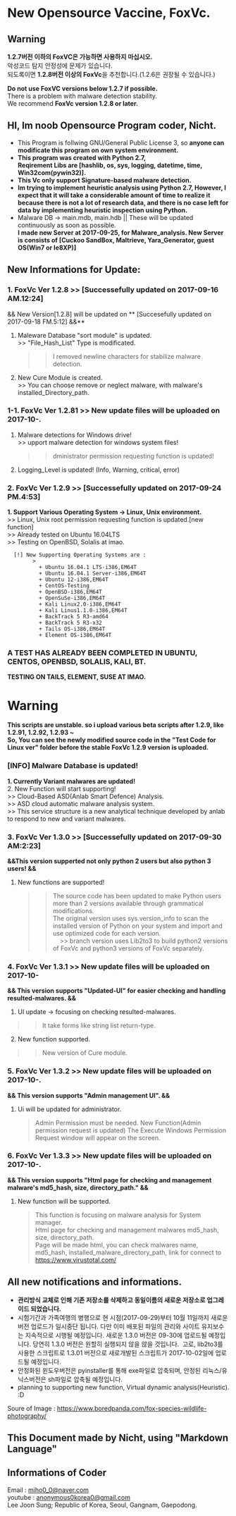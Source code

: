 # New Opensource Vaccine, FoxVc.  

## Warning  
**1.2.7버전 이하의 FoxVC은 가능하면 사용하지 마십시오.**  
악성코드 탐지 안정성에 문제가 있습니다.   
되도록이면 **1.2.8버전 이상의 FoxVc**을 추천합니다.(1.2.6은 권장될 수 있습니다.)  

**Do not use FoxVC versions below 1.2.7 if possible.**     
There is a problem with malware detection stability.   
We recommend **FoxVc version 1.2.8 or later.**    


## HI, Im noob Opensource Program coder, Nicht.

+ This Program is follwing GNU/General Public License 3, so **anyone can modificate this program on own system environment.**  
+ **This program was created with Python 2.7,**  
**Reqirement Libs are [hashlib, os, sys, logging, datetime, time, Win32com(pywin32)].**    
+ **This Vc only support Signature-based malware detection.**  
+ **Im trying to implement heuristic analysis using Python 2.7, However, I expect that it will take a considerable amount of time to realize it because there is not a lot of research data, and there is no case left for data by implementing heuristic inspection using Python.**    
+ Malware DB -> main.mdb, main.hdb || These will be updated continuously as soon as possible.  
**I made new Server at 2017-09-25, for Malware_analysis. New Server is consists of [Cuckoo SandBox, Maltrieve, Yara_Generator, guest OS(Win7 or Ie8XP)]**  


## New Informations for Update:
  
### 1. FoxVc Ver 1.2.8 >> [Successefully updated on 2017-09-16 AM.12:24]   
&& New Version[1.2.8] will be updated on ** [Succesefully updated on 2017-09-18 FM.5:12] &&**  
  1. Maleware Database "sort module" is updated.  
    >> "File_Hash_List" Type is modificated.  
      >>I removed newline characters for stabilize malware detection.  
  
  2. New Cure Module is created.  
    >> You can choose remove or neglect malware, with malware's installed_Directory_path.  
      >> 
        
### 1-1. FoxVc Ver 1.2.81 >> New update files will be uploaded on 2017-10-.
  1. Malware detections for Windows drive!  
    >> upport malware detection for windows system files!  
      >> dministrator permission requesting function is updated!  
  2. Logging_Level is updated! (Info, Warning, critical, error)
        
         
### 2. FoxVc Ver 1.2.9 >> [Successefully updated on 2017-09-24 PM.4:53] 
  **1. Support Various Operating System -> Linux, Unix environment.**    
       >> Linux, Unix root permission requesting function is updated.[new function]  
        >> Already tested on Ubuntu 16.04LTS  
         >> Testing on OpenBSD, Solalis at imao.  
          
      [!] New Supporting Operating Systems are :  
            >
              + Ubuntu 16.04.1 LTS-i386,EM64T  
              + Ubuntu 16.04.1 Server-i386,EM64T  
              + Ubuntu 12-i386,EM64T  
              + CentOS-Testing  
              + OpenBSD-i386,EM64T  
              + OpenSuSe-i386,EM64T  
              + Kali Linux2.0-i386,EM64T  
              + Kali Linus1.1.0-i386,EM64T  
              + BackTrack 5 R3-amd64  
              + BackTrack 5 R3-x32  
              + Tails OS-i386,EM64T  
              + Element OS-i386,EM64T     

### A TEST HAS ALREADY BEEN COMPLETED IN UBUNTU, CENTOS, OPENBSD, SOLALIS, KALI, BT.  
  **TESTING ON TAILS, ELEMENT, SUSE AT IMAO.**    
  
# Warning          
**This scripts are unstable. so i upload various beta scripts after 1.2.9, like 1.2.91, 1.2.92, 1.2.93 ~  
So, You can see the newly modified source code in the "Test Code for Linux ver" folder before the stable FoxVc 1.2.9 version is uploaded.** 

  ### [INFO] Malware Database is updated!    
  **1. Currently Variant malwares are updated!**  
  2. New Function will start supporting!  
     >> Cloud-Based ASD(Anlab Smart Defence) Analysis.  
     >> ASD cloud automatic malware analysis system.  
        >> This service structure is a new analytical technique developed by anlab to respond to new and variant malwares.    
                
  
  
### 3. FoxVc Ver 1.3.0 >> [Successefully updated on 2017-09-30 AM:2:23] 
**&&This version supperted not only python 2 users but also python 3 users! &&**  
1. New functions are supported!  
   >> The source code has been updated to make Python users more than 2 versions available through grammatical modifications.  
    >> The original version uses sys.version_info to scan the installed version of Python on your system and import and use optimized code for each version.  
      >> branch version uses Lib2to3 to build python2 versions of FoxVc and python3 versions of FoxVc separately.  

### 4. FoxVc Ver 1.3.1 >> New update files will be uploaded on 2017-10-    
**&& This version supports "Updated-UI" for easier checking and handling resulted-malwares. &&**  
1. UI update -> focusing on checking resulted-malwares.  
  >> It take forms like string list return-type.  
2. New function supported.  
  >> New version of Cure module.    
            
### 5. FoxVc Ver 1.3.2 >> New update files will be uploaded on 2017-10-.  
**&& This version supports "Admin management UI". &&**   
1. Ui will be updated for administrator.  
   > Admin Permission must be needed.
     New Function(Admin permission request is updated)
     The Execute Windows Permission Request window will appear on the screen.
            
### 6. FoxVc Ver 1.3.3 >> New update files will be uploaded on 2017-10-.  
**&& This version supports "Html page for checking and management malware's md5_hash, size, directory_path." &&**      
1. New function will be supported.  
    > This function is focusing on malware analysis for System manager.  
     Html page for checking and management malwares md5_hash, size, directory_path.  
     Page will be made html, you can check  malwares name, md5_hash, installed_malware_directory_path, link for connect to https://www.virustotal.com/  
            
            
            
            
## All new notifications and informations.  
+ **관리방식 교체로 인해 기존 저장소를 삭제하고 동일이름의 새로운 저장소로 업그레이드 되었습니다.**  
+ 시험기간과 가족여행의 병행으로 현 시점(2017-09-29)부터 10월 11일까지 새로운 버전 업로드가 일시중단 됩니다.  다만 이미 배포된 파일의 관리와 사이트 유지보수는 지속적으로 시행될 예정입니다. 새로운 1.3.0 버전은 09-30에 업로드될 예정입니다. 당연히 1.3.0 버전은 원할히 실행되지 않을 않을 것입니다.  고로, lib2to3를 사용한 스크립트로 1.3.01 버전으로 새로개발된 스크립트가 2017-10-02일에 업로드될 예정입니다.
+ 안정화된 윈도우버전은 pyinstaller를 통해 exe파일로 압축되며, 안정된 리눅스/유닉스버전은 sh파일로 압축될 예정입니다.  
+ planning to supporting new function, Virtual dynamic analysis(Heuristic). :D  
     
Soure of Image : https://www.boredpanda.com/fox-species-wildlife-photography/  
 
## This Document made by Nicht, using "Markdown Language" 

## Informations of Coder    
 
 Email : miho0_0@naver.com  
 youtube : anonymous0korea0@gmail.com  
 Lee Joon Sung; Republic of Korea, Seoul, Gangnam, Gaepodong.  
 
